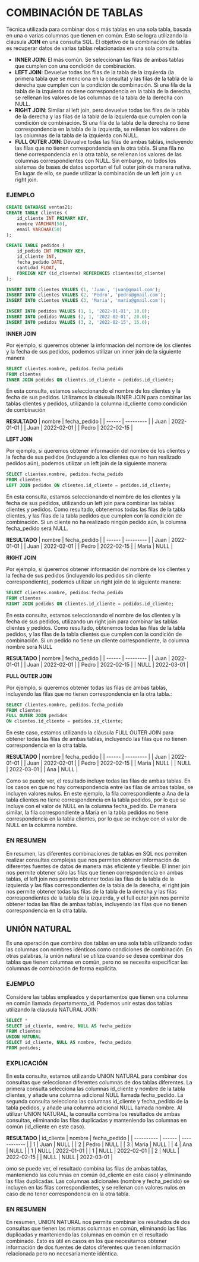 # COMBINACIÓN DE TABLAS

Técnica utilizada para combinar dos o más tablas en una sola tabla, basada en una o varias columnas que tienen en común. Esto se logra utilizando la cláusula **JOIN** en una consulta SQL. El objetivo de la combinación de tablas es recuperar datos de varias tablas relacionadas en una sola consulta.

- **INNER JOIN**: El más común. Se seleccionan las filas de ambas tablas que cumplen con una condición de combinación.
- **LEFT JOIN**: Devuelve todas las filas de la tabla de la izquierda (la primera tabla que se menciona en la consulta) y las filas de la tabla de la derecha que cumplen con la condición de combinación. Si una fila de la tabla de la izquierda no tiene correspondencia en la tabla de la derecha, se rellenan los valores de las columnas de la tabla de la derecha con NULL.
- **RIGHT JOIN**: Similar al left join, pero devuelve todas las filas de la tabla de la derecha y las filas de la tabla de la izquierda que cumplen con la condición de combinación. Si una fila de la tabla de la derecha no tiene correspondencia en la tabla de la izquierda, se rellenan los valores de las columnas de la tabla de la izquierda con NULL.
- **FULL OUTER JOIN**: Devuelve todas las filas de ambas tablas, incluyendo las filas que no tienen correspondencia en la otra tabla. Si una fila no tiene correspondencia en la otra tabla, se rellenan los valores de las columnas correspondientes con NULL.
Sin embargo, no todos los sistemas de bases de datos soportan el full outer join de manera nativa. En lugar de ello, se puede utilizar la combinación de un left join y un right join.

### EJEMPLO

~~~sql
CREATE DATABASE ventas21;
CREATE TABLE clientes (
    id_cliente INT PRIMARY KEY,
    nombre VARCHAR(50),
    email VARCHAR(50)
);

CREATE TABLE pedidos (
    id_pedido INT PRIMARY KEY,
    id_cliente INT,
    fecha_pedido DATE,
    cantidad FLOAT,
    FOREIGN KEY (id_cliente) REFERENCES clientes(id_cliente)
);

INSERT INTO clientes VALUES (1, 'Juan', 'juan@gmail.com');
INSERT INTO clientes VALUES (2, 'Pedro', 'pedro@gmail.com');
INSERT INTO clientes VALUES (3, 'Maria', 'maria@gmail.com');

INSERT INTO pedidos VALUES (1, 1, '2022-01-01', 10.0);
INSERT INTO pedidos VALUES (2, 1, '2022-02-01', 20.0);
INSERT INTO pedidos VALUES (3, 2, '2022-02-15', 15.0);
~~~

**INNER JOIN**

Por ejemplo, si queremos obtener la información del nombre de los clientes y la fecha de sus pedidos, podemos utilizar un inner join de la siguiente manera

~~~sql
SELECT clientes.nombre, pedidos.fecha_pedido
FROM clientes
INNER JOIN pedidos ON clientes.id_cliente = pedidos.id_cliente;
~~~

En esta consulta, estamos seleccionando el nombre de los clientes y la fecha de sus pedidos. Utilizamos la cláusula INNER JOIN para combinar las tablas clientes y pedidos, utilizando la columna id_cliente como condición de combinación

**RESULTADO**
| nombre | fecha_pedido |
| ------ | --------- |
| Juan   | 2022-01-01     |
| Juan   | 2022-02-01    |
| Pedro  | 2022-02-15     |

**LEFT JOIN**

Por ejemplo, si queremos obtener información del nombre de los clientes y la fecha de sus pedidos (incluyendo a los clientes que no han realizado pedidos aún), podemos utilizar un left join de la siguiente manera:

~~~sql
SELECT clientes.nombre, pedidos.fecha_pedido
FROM clientes
LEFT JOIN pedidos ON clientes.id_cliente = pedidos.id_cliente;
~~~

En esta consulta, estamos seleccionando el nombre de los clientes y la fecha de sus pedidos, utilizando un left join para combinar las tablas clientes y pedidos. Como resultado, obtenemos todas las filas de la tabla clientes, y las filas de la tabla pedidos que cumplen con la condición de combinación. Si un cliente no ha realizado ningún pedido aún, la columna fecha_pedido será NULL.

**RESULTADO**
| nombre | fecha_pedido |
| ------ | --------- |
| Juan   | 2022-01-01     |
| Juan   | 2022-02-01    |
| Pedro  | 2022-02-15     |
| Maria  | NULL     |

**RIGHT JOIN**

Por ejemplo, si queremos obtener información del nombre de los clientes y la fecha de sus pedidos (incluyendo los pedidos sin cliente correspondiente), podemos utilizar un right join de la siguiente manera:

~~~sql
SELECT clientes.nombre, pedidos.fecha_pedido
FROM clientes
RIGHT JOIN pedidos ON clientes.id_cliente = pedidos.id_cliente;
~~~

En esta consulta, estamos seleccionando el nombre de los clientes y la fecha de sus pedidos, utilizando un right join para combinar las tablas clientes y pedidos. Como resultado, obtenemos todas las filas de la tabla pedidos, y las filas de la tabla clientes que cumplen con la condición de combinación. Si un pedido no tiene un cliente correspondiente, la columna nombre será NULL

**RESULTADO**
| nombre | fecha_pedido |
| ------ | --------- |
| Juan   | 2022-01-01     |
| Juan   | 2022-02-01    |
| Pedro  | 2022-02-15     |
| NULL   | 2022-03-01    |

**FULL OUTER JOIN**

Por ejemplo, si queremos obtener todas las filas de ambas tablas, incluyendo las filas que no tienen correspondencia en la otra tabla.:

~~~sql
SELECT clientes.nombre, pedidos.fecha_pedido
FROM clientes
FULL OUTER JOIN pedidos
ON clientes.id_cliente = pedidos.id_cliente;
~~~

En este caso, estamos utilizando la cláusula FULL OUTER JOIN para obtener todas las filas de ambas tablas, incluyendo las filas que no tienen correspondencia en la otra tabla.

**RESULTADO**
| nombre | fecha_pedido |
| ------ | --------- |
| Juan   | 2022-01-01     |
| Juan   | 2022-02-01    |
| Pedro  | 2022-02-15     |
| Maria   | NULL    |
| NULL   | 2022-03-01    |
| Ana   | NULL    |

Como se puede ver, el resultado incluye todas las filas de ambas tablas. En los casos en que no hay correspondencia entre las filas de ambas tablas, se incluyen valores nulos. En este ejemplo, la fila correspondiente a Ana de la tabla clientes no tiene correspondencia en la tabla pedidos, por lo que se incluye con el valor de NULL en la columna fecha_pedido. De manera similar, la fila correspondiente a Maria en la tabla pedidos no tiene correspondencia en la tabla clientes, por lo que se incluye con el valor de NULL en la columna nombre.

### EN RESUMEN

En resumen, las diferentes combinaciones de tablas en SQL nos permiten realizar consultas complejas que nos permiten obtener información de diferentes fuentes de datos de manera más eficiente y flexible. El inner join nos permite obtener sólo las filas que tienen correspondencia en ambas tablas, el left join nos permite obtener todas las filas de la tabla de la izquierda y las filas correspondientes de la tabla de la derecha, el right join nos permite obtener todas las filas de la tabla de la derecha y las filas correspondientes de la tabla de la izquierda, y el full outer join nos permite obtener todas las filas de ambas tablas, incluyendo las filas que no tienen correspondencia en la otra tabla.

## UNIÓN NATURAL

Es una operación que combina dos tablas en una sola tabla utilizando todas las columnas con nombres idénticos como condiciones de combinación. En otras palabras, la unión natural se utiliza cuando se desea combinar dos tablas que tienen columnas en común, pero no se necesita especificar las columnas de combinación de forma explícita.

### EJEMPLO

Considere las tablas empleados y departamentos que tienen una columna en común llamada departamento_id. Podemos unir estas dos tablas utilizando la cláusula NATURAL JOIN:

~~~sql
SELECT *
SELECT id_cliente, nombre, NULL AS fecha_pedido
FROM clientes
UNION NATURAL
SELECT id_cliente, NULL AS nombre, fecha_pedido
FROM pedidos;
~~~

### EXPLICACIÓN

En esta consulta, estamos utilizando UNION NATURAL para combinar dos consultas que seleccionan diferentes columnas de dos tablas diferentes. La primera consulta selecciona las columnas id_cliente y nombre de la tabla clientes, y añade una columna adicional NULL llamada fecha_pedido. La segunda consulta selecciona las columnas id_cliente y fecha_pedido de la tabla pedidos, y añade una columna adicional NULL llamada nombre. Al utilizar UNION NATURAL, la consulta combina los resultados de ambas consultas, eliminando las filas duplicadas y manteniendo las columnas en común (id_cliente en este caso).

**RESULTADO**
| id_cliente | nombre | fecha_pedido |
| ---------- | ------ | ------------ |
| 1 | Juan | NULL |
| 2 | Pedro | NULL |
| 3 | Maria | NULL |
| 4 | Ana | NULL |
| 1 | NULL | 2022-01-01 |
| 1 | NULL | 2022-02-01 |
| 2 | NULL | 2022-02-15 |
| NULL | NULL | 2022-03-01 |

omo se puede ver, el resultado combina las filas de ambas tablas, manteniendo las columnas en común (id_cliente en este caso) y eliminando las filas duplicadas. Las columnas adicionales (nombre y fecha_pedido) se incluyen en las filas correspondientes, y se rellenan con valores nulos en caso de no tener correspondencia en la otra tabla.

### EN RESUMEN

En resumen, UNION NATURAL nos permite combinar los resultados de dos consultas que tienen las mismas columnas en común, eliminando las filas duplicadas y manteniendo las columnas en común en el resultado combinado. Esto es útil en casos en los que necesitamos obtener información de dos fuentes de datos diferentes que tienen información relacionada pero no necesariamente idéntica.